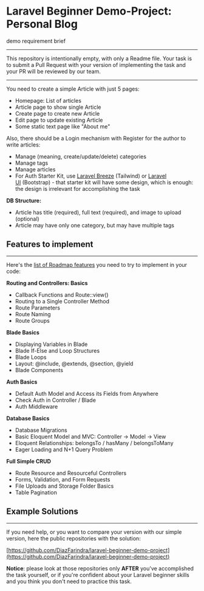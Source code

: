 # Laravel Beginner Demo-Project: Personal Blog

demo requirement brief

---

This repository is intentionally empty, with only a Readme file. Your task is to submit a Pull Request with your version of implementing the task and your PR will be reviewed by our team.

---

You need to create a simple Article with just 5 pages:

- Homepage: List of articles
- Article page to show single Article
- Create page to create new Article
- Edit page to update existing Article
- Some static text page like "About me"

Also, there should be a Login mechanism with Register for the author to write articles:

- Manage (meaning, create/update/delete) categories
- Manage tags
- Manage articles
- For Auth Starter Kit, use [Laravel Breeze](https://github.com/laravel/breeze) (Tailwind) or [Laravel UI](https://github.com/laravel/ui) (Bootstrap) - that starter kit will have some design, which is enough: the design is irrelevant for accomplishing the task

**DB Structure:**

- Article has title (required), full text (required), and image to upload (optional)
- Article may have only one category, but may have multiple tags

## **Features to implement**

---

Here's the [list of Roadmap features](https://www.notion.so/Modules-Beginner-Level-50b56d0da29d453f9172ee11636b3a8a) you need to try to implement in your code:

**Routing and Controllers: Basics**

- Callback Functions and Route::view()
- Routing to a Single Controller Method
- Route Parameters
- Route Naming
- Route Groups

**Blade Basics**

- Displaying Variables in Blade
- Blade If-Else and Loop Structures
- Blade Loops
- Layout: @include, @extends, @section, @yield
- Blade Components

**Auth Basics**

- Default Auth Model and Access its Fields from Anywhere
- Check Auth in Controller / Blade
- Auth Middleware

**Database Basics**

- Database Migrations
- Basic Eloquent Model and MVC: Controller -> Model -> View
- Eloquent Relationships: belongsTo / hasMany / belongsToMany
- Eager Loading and N+1 Query Problem

**Full Simple CRUD**

- Route Resource and Resourceful Controllers
- Forms, Validation, and Form Requests
- File Uploads and Storage Folder Basics
- Table Pagination

## **Example Solutions**

---

If you need help, or you want to compare your version with our simple version, here the public repositories with the solution:

[https://github.com/DiazFarindra/laravel-beginner-demo-project](https://github.com/DiazFarindra/laravel-beginner-demo-project)

**Notice**: please look at those repositories only **AFTER** you've accomplished the task yourself, or if you're confident about your Laravel beginner skills and you think you don't need to practice this task.
